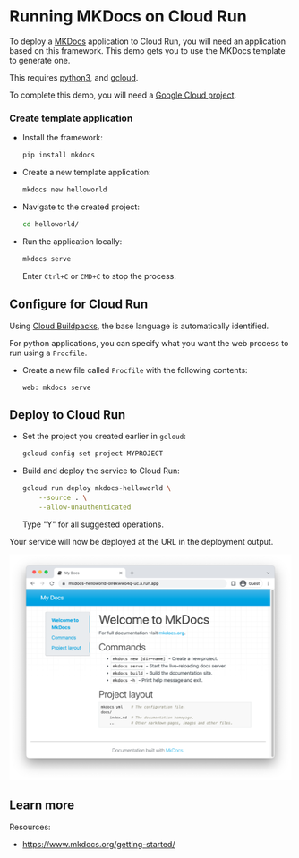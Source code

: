 # Running MKDocs on Cloud Run

To deploy a [MKDocs](https://www.mkdocs.org/) application to Cloud Run, you will need an application
based on this framework. This demo gets you to use the MKDocs template to generate one. 

This requires [python3](https://cloud.google.com/python/docs/setup), and [gcloud](https://cloud.google.com/sdk/docs/install).



To complete this demo, you will need a [Google Cloud project](https://cloud.google.com/resource-manager/docs/creating-managing-projects#creating_a_project). 


### Create template application


* Install the framework:

    ```bash
    pip install mkdocs
    ```

    
    

* Create a new template application:

    ```bash
    mkdocs new helloworld
    ```




* Navigate to the created project:

    ```bash
    cd helloworld/
    ```

* Run the application locally:

    ```bash
    mkdocs serve
    ```

    

    Enter `Ctrl+C` or `CMD+C` to stop the process.


## Configure for Cloud Run

Using [Cloud Buildpacks](https://github.com/GoogleCloudPlatform/buildpacks), 
the base language is automatically identified.



For python applications, you can specify what you want the web process to run using a `Procfile`. 

* Create a new file called `Procfile` with the following contents: 

    ```
    web: mkdocs serve
    ```






## Deploy to Cloud Run

* Set the project you created earlier in `gcloud`: 

    ```bash
    gcloud config set project MYPROJECT
    ```

* Build and deploy the service to Cloud Run: 

    ```bash
    gcloud run deploy mkdocs-helloworld \
        --source . \
        --allow-unauthenticated 
    ```

    Type "Y" for all suggested operations.


Your service will now be deployed at the URL in the deployment output.

![Example MKDocs deployment](example.png)





## Learn more

Resources: 

- https://www.mkdocs.org/getting-started/
